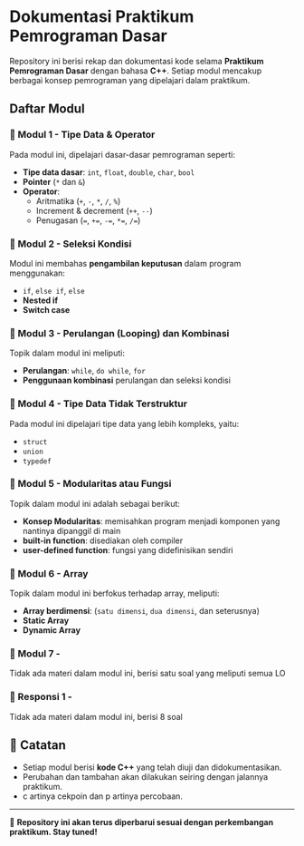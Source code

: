 # Dokumentasi Praktikum Pemrograman Dasar

Repository ini berisi rekap dan dokumentasi kode selama **Praktikum Pemrograman Dasar** dengan bahasa **C++**. Setiap modul mencakup berbagai konsep pemrograman yang dipelajari dalam praktikum.

## Daftar Modul

### 🔹 Modul 1 - Tipe Data & Operator  
Pada modul ini, dipelajari dasar-dasar pemrograman seperti:  
- **Tipe data dasar**: `int`, `float`, `double`, `char`, `bool`  
- **Pointer** (`*` dan `&`)  
- **Operator**:  
  - Aritmatika (`+`, `-`, `*`, `/`, `%`)  
  - Increment & decrement (`++`, `--`)  
  - Penugasan (`=`, `+=`, `-=`, `*=`, `/=`)  

### 🔹 Modul 2 - Seleksi Kondisi  
Modul ini membahas **pengambilan keputusan** dalam program menggunakan:  
- `if`, `else if`, `else`  
- **Nested if**  
- **Switch case**  

### 🔹 Modul 3 - Perulangan (Looping) dan Kombinasi  
Topik dalam modul ini meliputi:  
- **Perulangan**: `while`, `do while`, `for`  
- **Penggunaan kombinasi** perulangan dan seleksi kondisi  

### 🔹 Modul 4 - Tipe Data Tidak Terstruktur  
Pada modul ini dipelajari tipe data yang lebih kompleks, yaitu:  
- `struct`  
- `union`  
- `typedef`  

### 🔹 Modul 5 - Modularitas atau Fungsi
Topik dalam modul ini adalah sebagai berikut:
- **Konsep Modularitas**: memisahkan program menjadi komponen yang nantinya dipanggil di main
- **built-in function**: disediakan oleh compiler
- **user-defined function**: fungsi yang didefinisikan sendiri

### 🔹 Modul 6 - Array
Topik dalam modul ini berfokus terhadap array, meliputi:
- **Array berdimensi**: (`satu dimensi`, `dua dimensi`, dan seterusnya)
- **Static Array**
- **Dynamic Array**
  

### 🔹 Modul 7 - 
Tidak ada materi dalam modul ini, berisi satu soal yang meliputi semua LO

### 🔹 Responsi 1 - 
Tidak ada materi dalam modul ini, berisi 8 soal


## 📌 Catatan  
- Setiap modul berisi **kode C++** yang telah diuji dan didokumentasikan.  
- Perubahan dan tambahan akan dilakukan seiring dengan jalannya praktikum.  
- c artinya cekpoin dan p artinya percobaan.
---

📌 **Repository ini akan terus diperbarui sesuai dengan perkembangan praktikum. Stay tuned!**  
